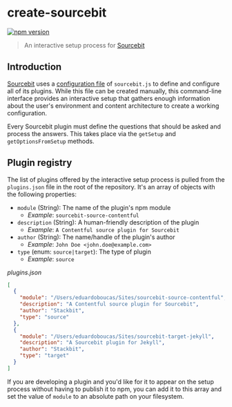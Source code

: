 # create-sourcebit

[![npm version](https://badge.fury.io/js/create-sourcebit.svg)](https://badge.fury.io/js/create-sourcebit)

> An interactive setup process for [Sourcebit](https://github.com/stackbithq/sourcebit)

## Introduction

[Sourcebit](https://github.com/stackbithq/sourcebit) uses a [configuration file](https://github.com/stackbithq/sourcebit#configuration) of `sourcebit.js` to define and configure all of its plugins. While this file can be created manually, this command-line interface provides an interactive setup that gathers enough information about the user's environment and content architecture to create a working configuration.

Every Sourcebit plugin must define the questions that should be asked and process the answers. This takes place via the `getSetup` and `getOptionsFromSetup` methods.

## Plugin registry

The list of plugins offered by the interactive setup process is pulled from the `plugins.json` file in the root of the repository. It's an array of objects with the following properties:

- `module` (String): The name of the plugin's npm module
  - _Example_: `sourcebit-source-contentful`
- `description` (String): A human-friendly description of the plugin
  - _Example_: `A Contentful source plugin for Sourcebit`
- `author` (String): The name/handle of the plugin's author
  - _Example_: `John Doe <john.doe@example.com>`
- `type` (enum: `source|target`): The type of plugin
  - _Example_: `source`

_plugins.json_

```json
[
  {
    "module": "/Users/eduardoboucas/Sites/sourcebit-source-contentful",
    "description": "A Contentful source plugin for Sourcebit",
    "author": "Stackbit",
    "type": "source"
  },
  {
    "module": "/Users/eduardoboucas/Sites/sourcebit-target-jekyll",
    "description": "A Sourcebit plugin for Jekyll",
    "author": "Stackbit",
    "type": "target"
  }
]
```

If you are developing a plugin and you'd like for it to appear on the setup process without having to publish it to npm, you can add it to this array and set the value of `module` to an absolute path on your filesystem.
